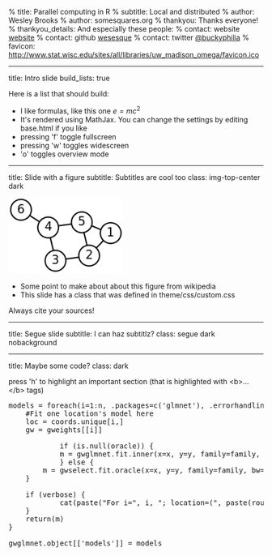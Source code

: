 % title: Parallel computing in R
% subtitle: Local and distributed
% author: Wesley Brooks
% author: somesquares.org
% thankyou: Thanks everyone!
% thankyou_details: And especially these people:
% contact: <span>website</span> <a href="http://somesquares.org/blog/">website</a>
% contact: <span>github</span> <a href="http://github.com/wesesque">wesesque</a>
% contact: <span>twitter</span> <a href="http://twitter.com/buckyphilia">@buckyphilia</a>
% favicon: http://www.stat.wisc.edu/sites/all/libraries/uw_madison_omega/favicon.ico

---
title: Intro slide
build_lists: true

Here is a list that should build:

- I like formulas, like this one $e=mc^2$
- It's rendered using MathJax. You can change the settings by editing base.html if you like
- pressing 'f' toggle fullscreen
- pressing 'w' toggles widescreen
- 'o' toggles overview mode




---
title: Slide with a figure
subtitle: Subtitles are cool too
class: img-top-center dark

<img height=150 src=figures/200px-6n-graf.svg.png />

- Some point to make about about this figure from wikipedia
- This slide has a class that was defined in theme/css/custom.css

<footer class="source"> Always cite your sources! </footer>





---
title: Segue slide
subtitle: I can haz subtitlz?
class: segue dark nobackground






---
title: Maybe some code?
class: dark

press 'h' to highlight an important section (that is highlighted
with &lt;b&gt;...&lt;/b&gt; tags)

<pre class="prettyprint" data-lang="R">
models = foreach(i=1:n, .packages=c('glmnet'), .errorhandling='remove') %dopar% {
    #Fit one location's model here
    loc = coords.unique[i,]
    gw = gweights[[i]]

            if (is.null(oracle)) {
            m = gwglmnet.fit.inner(x=x, y=y, family=family, bw=bw, coords=coords, loc=loc, s=s, verbose=verbose, mode.select=mode.select, gwr.weights=gw, prior.weights=prior.weights, gweight=gweight, adapt=adapt, precondition=precondition, predict=predict, tuning=tuning, simulation=simulation, alpha=alpha, interact=interact, N=N, shrunk.fit=shrunk.fit, AICc=AICc)
            } else {
        m = gwselect.fit.oracle(x=x, y=y, family=family, bw=bw, coords=coords, loc=loc, indx=indx, oracle=oracle[[i]], N=N, mode.select=mode.select, tuning=tuning, predict=predict, simulation=simulation, verbose=verbose, gwr.weights=gw, prior.weights=prior.weights, gweight=gweight, AICc=AICc)
    }

    if (verbose) {
            cat(paste("For i=", i, "; location=(", paste(round(loc,3), collapse=","), "); bw=", round(bw,3), "; s=", m[['s']], "; sigma2=", round(tail(m[['sigma2']],1),3), "; nonzero=", paste(m[['nonzero']], collapse=","), "; weightsum=", round(m[['weightsum']],3), ".\n", sep=''))
    }
    return(m)
}

gwglmnet.object[['models']] = models
</pre>

